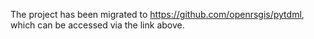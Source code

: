 The project has been migrated to https://github.com/openrsgis/pytdml, which can be accessed via the link above.
